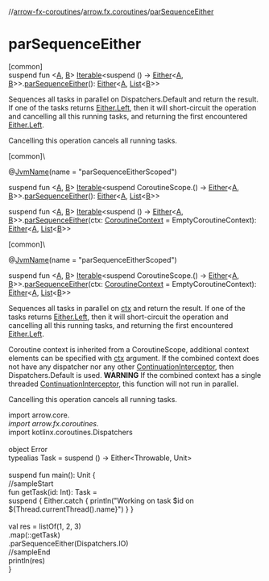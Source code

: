 //[arrow-fx-coroutines](../../index.md)/[arrow.fx.coroutines](index.md)/[parSequenceEither](par-sequence-either.md)

# parSequenceEither

[common]\
suspend fun &lt;[A](par-sequence-either.md), [B](par-sequence-either.md)&gt; [Iterable](https://kotlinlang.org/api/latest/jvm/stdlib/kotlin.collections/-iterable/index.html)&lt;suspend () -&gt; [Either](../../../arrow-core/arrow-core/arrow.core/-either/index.md)&lt;[A](par-sequence-either.md), [B](par-sequence-either.md)&gt;&gt;.[parSequenceEither](par-sequence-either.md)(): [Either](../../../arrow-core/arrow-core/arrow.core/-either/index.md)&lt;[A](par-sequence-either.md), [List](https://kotlinlang.org/api/latest/jvm/stdlib/kotlin.collections/-list/index.html)&lt;[B](par-sequence-either.md)&gt;&gt;

Sequences all tasks in parallel on Dispatchers.Default and return the result. If one of the tasks returns [Either.Left](../../../arrow-core/arrow-core/arrow.core/-either/-left/index.md), then it will short-circuit the operation and cancelling all this running tasks, and returning the first encountered [Either.Left](../../../arrow-core/arrow-core/arrow.core/-either/-left/index.md).

Cancelling this operation cancels all running tasks.

[common]\

@[JvmName](https://kotlinlang.org/api/latest/jvm/stdlib/kotlin.jvm/-jvm-name/index.html)(name = "parSequenceEitherScoped")

suspend fun &lt;[A](par-sequence-either.md), [B](par-sequence-either.md)&gt; [Iterable](https://kotlinlang.org/api/latest/jvm/stdlib/kotlin.collections/-iterable/index.html)&lt;suspend CoroutineScope.() -&gt; [Either](../../../arrow-core/arrow-core/arrow.core/-either/index.md)&lt;[A](par-sequence-either.md), [B](par-sequence-either.md)&gt;&gt;.[parSequenceEither](par-sequence-either.md)(): [Either](../../../arrow-core/arrow-core/arrow.core/-either/index.md)&lt;[A](par-sequence-either.md), [List](https://kotlinlang.org/api/latest/jvm/stdlib/kotlin.collections/-list/index.html)&lt;[B](par-sequence-either.md)&gt;&gt;

suspend fun &lt;[A](par-sequence-either.md), [B](par-sequence-either.md)&gt; [Iterable](https://kotlinlang.org/api/latest/jvm/stdlib/kotlin.collections/-iterable/index.html)&lt;suspend () -&gt; [Either](../../../arrow-core/arrow-core/arrow.core/-either/index.md)&lt;[A](par-sequence-either.md), [B](par-sequence-either.md)&gt;&gt;.[parSequenceEither](par-sequence-either.md)(ctx: [CoroutineContext](https://kotlinlang.org/api/latest/jvm/stdlib/kotlin.coroutines/-coroutine-context/index.html) = EmptyCoroutineContext): [Either](../../../arrow-core/arrow-core/arrow.core/-either/index.md)&lt;[A](par-sequence-either.md), [List](https://kotlinlang.org/api/latest/jvm/stdlib/kotlin.collections/-list/index.html)&lt;[B](par-sequence-either.md)&gt;&gt;

[common]\

@[JvmName](https://kotlinlang.org/api/latest/jvm/stdlib/kotlin.jvm/-jvm-name/index.html)(name = "parSequenceEitherScoped")

suspend fun &lt;[A](par-sequence-either.md), [B](par-sequence-either.md)&gt; [Iterable](https://kotlinlang.org/api/latest/jvm/stdlib/kotlin.collections/-iterable/index.html)&lt;suspend CoroutineScope.() -&gt; [Either](../../../arrow-core/arrow-core/arrow.core/-either/index.md)&lt;[A](par-sequence-either.md), [B](par-sequence-either.md)&gt;&gt;.[parSequenceEither](par-sequence-either.md)(ctx: [CoroutineContext](https://kotlinlang.org/api/latest/jvm/stdlib/kotlin.coroutines/-coroutine-context/index.html) = EmptyCoroutineContext): [Either](../../../arrow-core/arrow-core/arrow.core/-either/index.md)&lt;[A](par-sequence-either.md), [List](https://kotlinlang.org/api/latest/jvm/stdlib/kotlin.collections/-list/index.html)&lt;[B](par-sequence-either.md)&gt;&gt;

Sequences all tasks in parallel on [ctx](par-sequence-either.md) and return the result. If one of the tasks returns [Either.Left](../../../arrow-core/arrow-core/arrow.core/-either/-left/index.md), then it will short-circuit the operation and cancelling all this running tasks, and returning the first encountered [Either.Left](../../../arrow-core/arrow-core/arrow.core/-either/-left/index.md).

Coroutine context is inherited from a CoroutineScope, additional context elements can be specified with [ctx](par-sequence-either.md) argument. If the combined context does not have any dispatcher nor any other [ContinuationInterceptor](https://kotlinlang.org/api/latest/jvm/stdlib/kotlin.coroutines/-continuation-interceptor/index.html), then Dispatchers.Default is used. **WARNING** If the combined context has a single threaded [ContinuationInterceptor](https://kotlinlang.org/api/latest/jvm/stdlib/kotlin.coroutines/-continuation-interceptor/index.html), this function will not run in parallel.

Cancelling this operation cancels all running tasks.

import arrow.core.*\
import arrow.fx.coroutines.*\
import kotlinx.coroutines.Dispatchers\
\
object Error\
typealias Task = suspend () -&gt; Either&lt;Throwable, Unit&gt;\
\
suspend fun main(): Unit {\
  //sampleStart\
  fun getTask(id: Int): Task =\
    suspend { Either.catch { println("Working on task $id on ${Thread.currentThread().name}") } }\
\
  val res = listOf(1, 2, 3)\
    .map(::getTask)\
    .parSequenceEither(Dispatchers.IO)\
  //sampleEnd\
  println(res)\
}<!--- KNIT example-partraverseeither-01.kt -->
